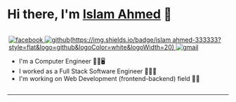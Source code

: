 # Hi there, I'm [Islam Ahmed][facebook] 👋

<div style="display:flex;justify-content: space-between;flex-wrap: no-wrap">
    
<div>
    <img align="right" src="https://media.tenor.com/images/334cf1e2aa89a90a274f5a4040d1a6ec/tenor.gif" alt="">
</div>
    
<div>



[
    ![facebook](https://img.shields.io/badge/islam%20ahmed-blue?style=flat&logo=facebook&logoColor=white&logoWidth=20)
][facebook]
[
    ![github](https://img.shields.io/badge/islam ahmed-333333?style=flat&logo=github&logoColor=white&logoWidth=20)
][github]
[
    ![gmail](https://img.shields.io/badge/Gmail-ff0000?style=flat&logo=gmail&logoColor=white&logoWidth=20)
][gmail]


- I'm a Computer Engineer 👨‍💻🖥️
- I worked as a Full Stack Software Engineer 👨‍💻🌐
- I'm working on Web Development (frontend-backend) field 📡🌐

</div>

</div>

---




<!-- variables -->
[facebook]: https://www.facebook.com/profile.php?id=100011457578267
[github]: https://github.com/IslamAhmed0
[gmail]: mailto:islam.abdou996@gmail.com



